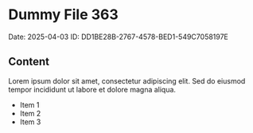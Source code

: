 # Dummy File 363

Date: 2025-04-03
ID: DD1BE28B-2767-4578-BED1-549C7058197E

## Content

Lorem ipsum dolor sit amet, consectetur adipiscing elit.
Sed do eiusmod tempor incididunt ut labore et dolore magna aliqua.

* Item 1
* Item 2
* Item 3
